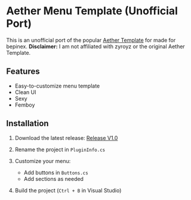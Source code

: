 # Aether Menu Template (Unofficial Port)

This is an unofficial port of the popular [Aether Template](https://github.com/zyroyz/AetherMiniPadTemp)
for made for bepinex. 
**Disclaimer:** I am not affiliated with zyroyz or the original Aether Template.

## Features
- Easy-to-customize menu template
- Clean UI
- Sexy
- Femboy

## Installation

1. Download the latest release:  [Release V1.0](https://github.com/xfi0/Aether-Mini-Pad-Temp/releases/download/Release-V1.0/AetherMiniPadTemp-main.rar)

2. Rename the project in `PluginInfo.cs`

3. Customize your menu:
   - Add buttons in `Buttons.cs`
   - Add sections as needed

4. Build the project (`Ctrl + B` in Visual Studio)
